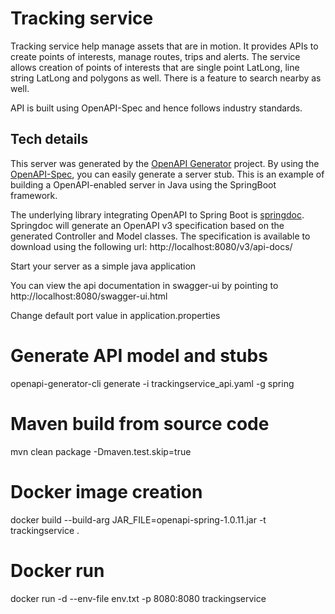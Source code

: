 # Tracking service

Tracking service help manage assets that are in motion. It provides APIs to create points of interests, manage routes, trips and alerts.
The service allows creation of points of interests that are single point LatLong, line string LatLong and polygons as well.
There is a feature to search nearby as well.

API is built using OpenAPI-Spec and hence follows industry standards.

## Tech details
This server was generated by the [OpenAPI Generator](https://openapi-generator.tech) project.
By using the [OpenAPI-Spec](https://openapis.org), you can easily generate a server stub.
This is an example of building a OpenAPI-enabled server in Java using the SpringBoot framework.

The underlying library integrating OpenAPI to Spring Boot is [springdoc](https://springdoc.org).
Springdoc will generate an OpenAPI v3 specification based on the generated Controller and Model classes.
The specification is available to download using the following url:
http://localhost:8080/v3/api-docs/

Start your server as a simple java application

You can view the api documentation in swagger-ui by pointing to
http://localhost:8080/swagger-ui.html

Change default port value in application.properties

# Generate API model and stubs 
openapi-generator-cli generate -i trackingservice_api.yaml -g spring

# Maven build from source code
mvn clean package -Dmaven.test.skip=true

# Docker image creation
docker build --build-arg JAR_FILE=openapi-spring-1.0.11.jar -t trackingservice .

# Docker run
docker run -d --env-file env.txt -p 8080:8080 trackingservice
